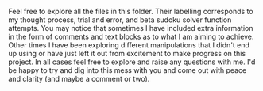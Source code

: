 Feel free to explore all the files in this folder.
Their labelling corresponds to my thought process, trial and error, and beta sudoku solver function attempts.
You may notice that sometimes I have included extra information in the form of comments and text blocks as to what I am aiming to achieve. Other times I have been exploring different manipulations that I didn't end up using or have just left it out from excitement to make progress on this project. In all cases feel free to explore and raise any questions with me. I'd be happy to try and dig into this mess with you and come out with peace and clarity (and maybe a comment or two).